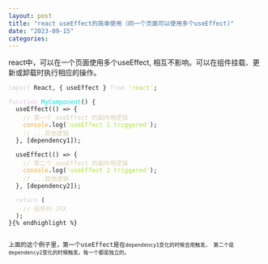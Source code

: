 ```yaml
---
layout: post
title: "react useEffect的简单使用（同一个页面可以使用多个useEffect)"
date: "2023-09-15"
categories: 
---
```

<p>react中，可以在一个页面使用多个useEffect, 相互不影响。可以在组件挂载、更新或卸载时执行相应的操作。</p>

<pre>
<code><span style="color:#dcc6e0">import</span> React, { useEffect } <span style="color:#dcc6e0">from</span> <span style="color:#abe338">&#39;react&#39;</span>;

<span style="color:#dcc6e0">function</span> <span style="color:#00e0e0">MyComponent</span>() {
  useEffect(() =&gt; {
    <span style="color:#d4d0ab">// 第一个 useEffect 的副作用逻辑</span>
    <span style="color:#f5ab35">console</span>.log(<span style="color:#abe338">&#39;useEffect 1 triggered&#39;</span>);
    <span style="color:#d4d0ab">// ...其他逻辑</span>
  }, [dependency1]);

  useEffect(() =&gt; {
    <span style="color:#d4d0ab">// 第二个 useEffect 的副作用逻辑</span>
    <span style="color:#f5ab35">console</span>.log(<span style="color:#abe338">&#39;useEffect 2 triggered&#39;</span>);
    <span style="color:#d4d0ab">// ...其他逻辑</span>
  }, [dependency2]);

  <span style="color:#dcc6e0">return</span> (
    <span style="color:#d4d0ab">// 组件的 JSX</span>
  );
}{% endhighlight %}

<p>上面的这个例子里，第一个useEffect是在<code>dependency1变化的时候会用触发， 第二个是dependency2变化的时候触发。每一个都是独立的。</code></p>

